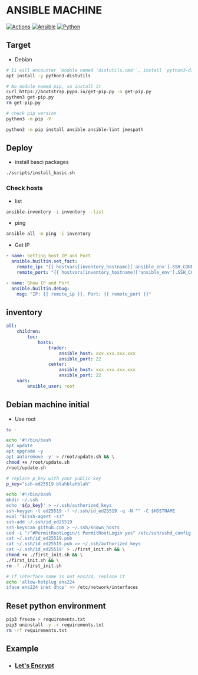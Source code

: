 # ANSIBLE MACHINE

[![Actions](https://img.shields.io/github/actions/workflow/status/ToC-Taiwan/ansible-machine/actions.yml?style=for-the-badge&logo=github)](https://github.com/ToC-Taiwan/ansible-machine/actions/workflows/actions.yml)
[![Ansible](https://img.shields.io/badge/Ansible-2.14.3-red?logo=ansible&logoColor=red&style=for-the-badge)](https://www.ansible.com)
[![Python](https://img.shields.io/badge/Python-3.10-yellow?logo=python&logoColor=yellow&style=for-the-badge)](https://python.org)

## Target

- Debian

```sh
# Ii will encounter `module named 'distutils.cmd'`, install `python3-distutils`
apt install -y python3-distutils

# No module named pip, so install it
curl https://bootstrap.pypa.io/get-pip.py -o get-pip.py
python3 get-pip.py
rm get-pip.py

# check pip version
python3 -m pip -V
```

```sh
python3 -m pip install ansible ansible-lint jmespath
```

## Deploy

- install basci packages

```sh
./scripts/install_basic.sh
```

### Check hosts

- list

```sh
ansible-inventory -i inventory --list
```

- ping

```sh
ansible all -m ping -i inventory
```

- Get IP

```yaml
- name: Setting host IP and Port
  ansible.builtin.set_fact:
    remote_ip: "{{ hostvars[inventory_hostname]['ansible_env'].SSH_CONNECTION.split(' ')[2] }}"
    remote_port: "{{ hostvars[inventory_hostname]['ansible_env'].SSH_CONNECTION.split(' ')[3] }}"

- name: Show IP and Port
  ansible.builtin.debug:
    msg: "IP: {{ remote_ip }}, Port: {{ remote_port }}"
```

## inventory

```yml
all:
    children:
        toc:
            hosts:
                trader:
                    ansible_host: xxx.xxx.xxx.xxx
                    ansible_port: 22
                center:
                    ansible_host: xxx.xxx.xxx.xxx
                    ansible_port: 22
    vars:
        ansible_user: root
```

## Debian machine initial

- Use root

```sh
su -
```

```sh
echo '#!/bin/bash
apt update
apt upgrade -y
apt autoremove -y' > /root/update.sh && \
chmod +x /root/update.sh
/root/update.sh

# replace p_key with your public key
p_key="ssh-ed25519 blahblahblah"

echo '#!/bin/bash
mkdir ~/.ssh
echo '${p_key}' > ~/.ssh/authorized_keys
ssh-keygen -t ed25519 -f ~/.ssh/id_ed25519 -q -N "" -C $HOSTNAME
eval "$(ssh-agent -s)"
ssh-add ~/.ssh/id_ed25519
ssh-keyscan github.com > ~/.ssh/known_hosts
sed -i "/^#PermitRootLogin/c PermitRootLogin yes" /etc/ssh/sshd_config
cat ~/.ssh/id_ed25519.pub
cat ~/.ssh/id_ed25519.pub >> ~/.ssh/authorized_keys
cat ~/.ssh/id_ed25519' > ./first_init.sh && \
chmod +x ./first_init.sh && \
./first_init.sh && \
rm -f ./first_init.sh

# if interface name is not ens224, replace it
echo 'allow-hotplug ens224
iface ens224 inet dhcp' >> /etc/network/interfaces
```

## Reset python environment

```sh
pip3 freeze > requirements.txt
pip3 uninstall -y -r requirements.txt
rm -rf requirements.txt
```

## Example

- ### [Let's Encrypt](./examples/self-hosted-cert.md)
